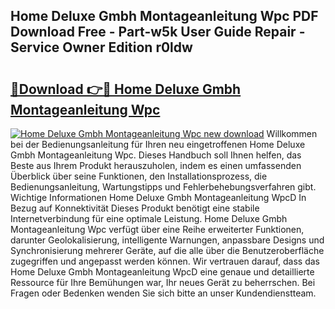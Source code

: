 ## Home Deluxe Gmbh Montageanleitung Wpc PDF Download Free - Part-w5k User Guide Repair - Service Owner Edition r0ldw

# <h2><a href="http://df8i6p.blite.top/?on=Home+Deluxe+Gmbh+Montageanleitung+Wpc">🔗Download 👉🔴 Home Deluxe Gmbh Montageanleitung Wpc</a></h2>

[![Home Deluxe Gmbh Montageanleitung Wpc new download](https://i.imgur.com/lujVjoI.png)](http://df8i6p.blite.top/?on=Home+Deluxe+Gmbh+Montageanleitung+Wpc)
Willkommen bei der Bedienungsanleitung für Ihren neu eingetroffenen Home Deluxe Gmbh Montageanleitung Wpc. Dieses Handbuch soll Ihnen helfen, das Beste aus Ihrem Produkt herauszuholen, indem es einen umfassenden Überblick über seine Funktionen, den Installationsprozess, die Bedienungsanleitung, Wartungstipps und Fehlerbehebungsverfahren gibt. Wichtige Informationen Home Deluxe Gmbh Montageanleitung WpcD In Bezug auf Konnektivität Dieses Produkt benötigt eine stabile Internetverbindung für eine optimale Leistung. Home Deluxe Gmbh Montageanleitung Wpc verfügt über eine Reihe erweiterter Funktionen, darunter Geolokalisierung, intelligente Warnungen, anpassbare Designs und Synchronisierung mehrerer Geräte, auf die alle über die Benutzeroberfläche zugegriffen und angepasst werden können. Wir vertrauen darauf, dass das Home Deluxe Gmbh Montageanleitung WpcD eine genaue und detaillierte Ressource für Ihre Bemühungen war, Ihr neues Gerät zu beherrschen. Bei Fragen oder Bedenken wenden Sie sich bitte an unser Kundendienstteam.
